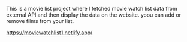 This is a movie list project where I fetched movie watch list data from          
external API and then display the data on the website. yoou can add or remove films from your list.                                                                                                  
 
https://moviewatchlist1.netlify.app/    
